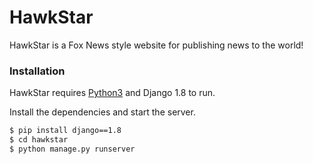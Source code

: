 # HawkStar

HawkStar is a Fox News style website for publishing news to the world!

### Installation

HawkStar requires [Python3](https://www.python.org/) and Django 1.8 to run.

Install the dependencies and start the server.

```sh
$ pip install django==1.8
$ cd hawkstar
$ python manage.py runserver
```
